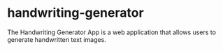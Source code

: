 # handwriting-generator
The Handwriting Generator App is a web application that allows users to generate handwritten text images. 

